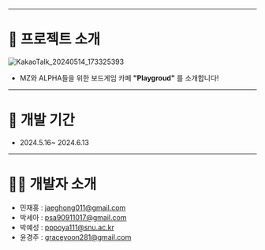 
---
# 🧙 프로젝트 소개

![KakaoTalk_20240514_173325393](https://github.com/playgroundpj/.github/assets/156178588/27a4dfb6-f156-4151-86af-c2b82196ce1d)

+ MZ와 ALPHA들을 위한 보드게임 카페 **"Playgroud"** 를 소개합니다!

---
# 🌈 개발 기간
+ 2024.5.16~ 2024.6.13

---
# 🙋‍♀️ 개발자 소개
+ 민재홍 : jaeghong011@gmail.com
+ 박세아 : psa90911017@gmail.com
+ 박예성 : pppoya111@snu.ac.kr
+ 윤경주 : graceyoon281@gmail.com


<!--

**Here are some ideas to get you started:**

🙋‍♀️ A short introduction - what is your organization all about?
 Contribution guidelines - how can the community get involved?
👩‍💻 Useful resources - where can the community find your docs? Is there anything else the community should know?
🍿 Fun facts - what does your team eat for breakfast?
🧙 Remember, you can do mighty things with the power of [Markdown](https://docs.github.com/github/writing-on-github/getting-started-with-writing-and-formatting-on-github/basic-writing-and-formatting-syntax)
-->
